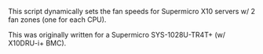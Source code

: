 This script dynamically sets the fan speeds for Supermicro X10 servers w/ 2 fan zones (one for each CPU).

This was originally written for a Supermicro SYS-1028U-TR4T+ (w/ X10DRU-i+ BMC).

